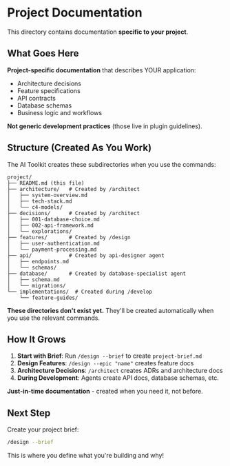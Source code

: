 # Project Documentation

This directory contains documentation **specific to your project**.

## What Goes Here

**Project-specific documentation** that describes YOUR application:
- Architecture decisions
- Feature specifications
- API contracts
- Database schemas
- Business logic and workflows

**Not generic development practices** (those live in plugin guidelines).

## Structure (Created As You Work)

The AI Toolkit creates these subdirectories when you use the commands:

```
project/
├── README.md (this file)
├── architecture/   # Created by /architect
│   ├── system-overview.md
│   ├── tech-stack.md
│   └── c4-models/
├── decisions/      # Created by /architect
│   ├── 001-database-choice.md
│   ├── 002-api-framework.md
│   └── explorations/
├── features/       # Created by /design
│   ├── user-authentication.md
│   └── payment-processing.md
├── api/            # Created by api-designer agent
│   ├── endpoints.md
│   └── schemas/
├── database/       # Created by database-specialist agent
│   ├── schema.md
│   └── migrations/
└── implementations/  # Created during /develop
    └── feature-guides/
```

**These directories don't exist yet.** They'll be created automatically when you use the relevant commands.

## How It Grows

1. **Start with Brief**: Run `/design --brief` to create `project-brief.md`
2. **Design Features**: `/design --epic "name"` creates feature docs
3. **Architecture Decisions**: `/architect` creates ADRs and architecture docs
4. **During Development**: Agents create API docs, database schemas, etc.

**Just-in-time documentation** - created when you need it, not before.

## Next Step

Create your project brief:
```bash
/design --brief
```

This is where you define what you're building and why!
